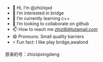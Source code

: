 - 👋 Hi, I’m @zhiziqxd
- 👀 I’m interested in bridge
- 🌱 I’m currently learning c++
- 💞️ I’m looking to collaborate on github
- 📫 How to reach me zhizi6@tutamail.com
- 😄 Pronouns: Small quality barriers
- ⚡ Fun fact: I like play bridge,awalond

原来的号：zhiziqixingdeng
